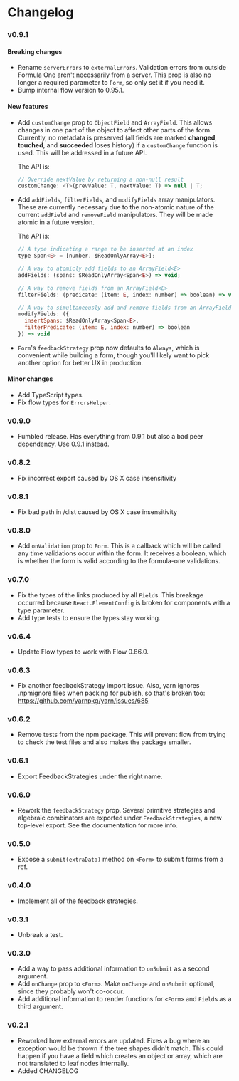 # Changelog

### v0.9.1

#### Breaking changes

- Rename `serverErrors` to `externalErrors`. Validation errors from outside Formula One aren't necessarily from a server. This prop is also no longer a required parameter to `Form`, so only set it if you need it.
- Bump internal flow version to 0.95.1.

#### New features

- Add `customChange` prop to `ObjectField` and `ArrayField`. This allows changes in one part of the object to affect other parts of the form. Currently, no metadata is preserved (all fields are marked **changed**, **touched**, and **succeeded** loses history) if a `customChange` function is used. This will be addressed in a future API.

  The API is:

  ```js
  // Override nextValue by returning a non-null result
  customChange: <T>(prevValue: T, nextValue: T) => null | T;
  ```

- Add `addFields`, `filterFields`, and `modifyFields` array manipulators. These are currently necessary due to the non-atomic nature of the current `addField` and `removeField` manipulators. They will be made atomic in a future version.

  The API is:

  ```jsx
  // A type indicating a range to be inserted at an index
  type Span<E> = [number, $ReadOnlyArray<E>];

  // A way to atomicly add fields to an ArrayField<E>
  addFields: (spans: $ReadOnlyArray<Span<E>) => void;

  // A way to remove fields from an ArrayField<E>
  filterFields: (predicate: (item: E, index: number) => boolean) => void

  // A way to simultaneously add and remove fields from an ArrayField<E>
  modifyFields: ({
    insertSpans: $ReadOnlyArray<Span<E>,
    filterPredicate: (item: E, index: number) => boolean
  }) => void
  ```

- `Form`'s `feedbackStrategy` prop now defaults to `Always`, which is convenient while building a form, though you'll likely want to pick another option for better UX in production.

#### Minor changes

- Add TypeScript types.
- Fix flow types for `ErrorsHelper`.

### v0.9.0

- Fumbled release. Has everything from 0.9.1 but also a bad peer dependency.
  Use 0.9.1 instead.

### v0.8.2

- Fix incorrect export caused by OS X case insensitivity

### v0.8.1

- Fix bad path in /dist caused by OS X case insensitivity

### v0.8.0

- Add `onValidation` prop to `Form`. This is a callback which will be called any time validations occur within the form. It receives a boolean, which is whether the form is valid according to the formula-one validations.

### v0.7.0

- Fix the types of the links produced by all `Field`s. This breakage occurred because `React.ElementConfig` is broken for components with a type parameter.
- Add type tests to ensure the types stay working.

### v0.6.4

- Update Flow types to work with Flow 0.86.0.

### v0.6.3

- Fix another feedbackStrategy import issue. Also, yarn ignores .npmignore files when packing for publish, so that's broken too: https://github.com/yarnpkg/yarn/issues/685

### v0.6.2

- Remove tests from the npm package. This will prevent flow from trying to check the test files and also makes the package smaller.

### v0.6.1

- Export FeedbackStrategies under the right name.

### v0.6.0

- Rework the `feedbackStrategy` prop. Several primitive strategies and algebraic combinators are exported under `FeedbackStrategies`, a new top-level export. See the documentation for more info.

### v0.5.0

- Expose a `submit(extraData)` method on `<Form>` to submit forms from a ref.

### v0.4.0

- Implement all of the feedback strategies.

### v0.3.1

- Unbreak a test.

### v0.3.0

- Add a way to pass additional information to `onSubmit` as a second argument.
- Add `onChange` prop to `<Form>`. Make `onChange` and `onSubmit` optional, since they probably won't co-occur.
- Add additional information to render functions for `<Form>` and `Field`s as a third argument.

### v0.2.1

- Reworked how external errors are updated. Fixes a bug where an exception would be thrown if the tree shapes didn't match. This could happen if you have a field which creates an object or array, which are not translated to leaf nodes internally.
- Added CHANGELOG
